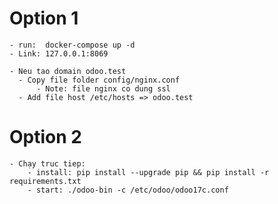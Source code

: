 # Option 1
    - run:  docker-compose up -d
    - Link: 127.0.0.1:8069

    - Neu tao domain odoo.test
      - Copy file folder config/nginx.conf
          - Note: file nginx co dung ssl
      - Add file host /etc/hosts => odoo.test

# Option 2
    - Chạy truc tiep:
        - install: pip install --upgrade pip && pip install -r requirements.txt
        - start: ./odoo-bin -c /etc/odoo/odoo17c.conf